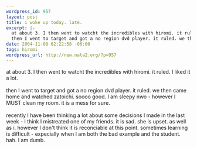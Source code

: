 ```yaml
--- 
wordpress_id: 957
layout: post
title: i woke up today. late.
excerpt: |-
  at about 3. I then went to watcht the incredibles with hiromi. it ruled. I liked it a lot. 
  then I went to target and got a no region dvd player. it ruled. we then came home and watched zatoichi. soooo good. I am sleepy nwo - however I MUST clean my room. it is a mess for sure. recently I have been thinking a lot about some decisions I made in the last week - I think I mistre...
date: 2004-11-08 02:22:58 -06:00
tags: hiromi
wordpress_url: http://new.nata2.org/?p=957
---
```

at about 3. I then went to watcht the incredibles with hiromi. it ruled. I liked it a lot. <br/><br/>
then I went to target and got a no region dvd player. it ruled. we then came home and watched zatoichi. soooo good. I am sleepy nwo - however I MUST clean my room. it is a mess for sure. <br/><br/>recently I have been thinking a lot about some decisions I made in the last week - I think I mistreated one of my friends. it is sad. she is upset. as well as i. however I don't think it is reconciable at this point. sometimes learning is difficult - expecially when I am both the bad example and the student. hah. I am dumb. 
